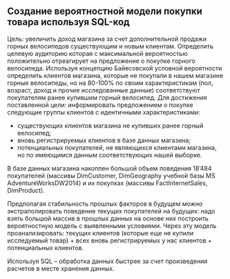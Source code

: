 ## Создание вероятностной модели покупки товара используя SQL-код

Цель: увеличить доход магазина за счет дополнительной продажи горных велосипедов существующим и новым клиентам. 
Определить целевую аудиторию которая с максимальной вероятностью положительно отреагирует на предложение о покупке горного велосипеда.
Используя концепцию Байесовской условной вероятности определить клиентов магазина, которые не покупали в нашем магазине горные велосипеды, но на 80-100% по своим характеристикам (пол, возраст, доход и прочие исследованные данные) соответствуют покупателям ранее купившим горный велосипед.
Для достижения поставленной цели: информировать предложением о покупке следующие группы клиентов с идентичными характеристиками:
* существующих клиентов магазина не купивших ранее горный велосипед;
* вновь регистрируемых клиентов в базе данных магазина;
* потенциальных покупателей, не являющихся клиентами магазина, но по имеющимся данным соответствующих нашей выборке.

В базе данных магазина накоплен большой объем поведения 18’484 покупателей (массивы DimCustomer, DimGeography учебной базы MS AdventureWorksDW2014) и их покупках (массивы FactInternetSales, DimProduct). 

Предполагая стабильность прошлых факторов в будущем можно экстраполировать поведение текущих покупателей на будущих: надо взять большой массив в прошлых данных на основе них построить вероятностную модель с выявленными условиями.
Через эту модель проанализировать: текущих клиентов (которые еще не купили исследуемый товар) + всех вновь регистрируемых у нас клиентов + потенциальных  клиентов.

Используя SQL – обработка данных быстрее за счет произведения расчетов в месте хранения данных.
